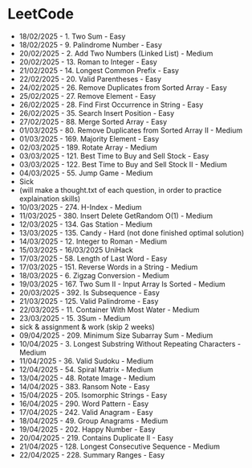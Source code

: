 # LeetCode 

- 18/02/2025 - 1. Two Sum - Easy  
- 18/02/2025 - 9. Palindrome Number - Easy  
- 20/02/2025 - 2. Add Two Numbers (Linked List) - Medium  
- 20/02/2025 - 13. Roman to Integer - Easy  
- 21/02/2025 - 14. Longest Common Prefix - Easy  
- 22/02/2025 - 20. Valid Parentheses - Easy  
- 24/02/2025 - 26. Remove Duplicates from Sorted Array - Easy  
- 25/02/2025 - 27. Remove Element - Easy  
- 26/02/2025 - 28. Find First Occurrence in String - Easy  
- 26/02/2025 - 35. Search Insert Position - Easy  
- 27/02/2025 - 88. Merge Sorted Array - Easy  
- 01/03/2025 - 80. Remove Duplicates from Sorted Array II - Medium  
- 01/03/2025 - 169. Majority Element - Easy  
- 02/03/2025 - 189. Rotate Array - Medium  
- 03/03/2025 - 121. Best Time to Buy and Sell Stock - Easy  
- 03/03/2025 - 122. Best Time to Buy and Sell Stock II - Medium  
- 04/03/2025 - 55. Jump Game - Medium
- Sick
- (will make a thought.txt of each question, in order to practice explaination skills)
- 10/03/2025 - 274. H-Index - Medium
- 11/03/2025 - 380. Insert Delete GetRandom O(1) - Medium
- 12/03/2025 - 134. Gas Station - Medium
- 13/03/2025 - 135. Candy - Hard (not done finished optimal solution)
- 14/03/2025 - 12. Integer to Roman - Medium
- 15/03/2025 - 16/03/2025 UniHack
- 17/03/2025 - 58. Length of Last Word - Easy
- 17/03/2025 - 151. Reverse Words in a String - Medium
- 18/03/2025 - 6. Zigzag Conversion - Medium
- 19/03/2025 - 167. Two Sum II - Input Array Is Sorted - Medium
- 20/03/2025 - 392. Is Subsequence - Easy
- 21/03/2025 - 125. Valid Palindrome - Easy
- 22/03/2025 - 11. Container With Most Water - Medium
- 23/03/2025 - 15. 3Sum - Medium
- sick & assignment & work (skip 2 weeks)
- 09/04/2025 - 209. Minimum Size Subarray Sum - Medium
- 10/04/2025 - 3. Longest Substring Without Repeating Characters - Medium
- 11/04/2025 - 36. Valid Sudoku - Medium 
- 12/04/2025 - 54. Spiral Matrix - Medium
- 13/04/2025 - 48. Rotate Image - Medium
- 14/04/2025 - 383. Ransom Note - Easy
- 15/04/2025 - 205. Isomorphic Strings - Easy
- 16/04/2025 - 290. Word Pattern - Easy
- 17/04/2025 - 242. Valid Anagram - Easy
- 18/04/2025 - 49. Group Anagrams - Medium
- 19/04/2025 - 202. Happy Number - Easy
- 20/04/2025 - 219. Contains Duplicate II - Easy
- 21/04/2025 - 128. Longest Consecutive Sequence - Medium
- 22/04/2025 - 228. Summary Ranges - Easy